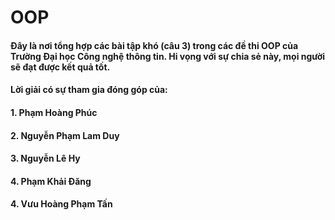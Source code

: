# OOP

#### Đây là nơi tổng hợp các bài tập khó (câu 3) trong các đề thi OOP của Trường Đại học Công nghệ thông tin. Hi vọng với sự chia sẻ này, mọi người sẽ đạt được kết quả tốt.

#### Lời giải có sự tham gia đóng góp của:

#### 1. Phạm Hoàng Phúc
#### 2. Nguyễn Phạm Lam Duy
#### 3. Nguyễn Lê Hy
#### 4. Phạm Khải Đăng
#### 4. Vưu Hoàng Phạm Tấn
